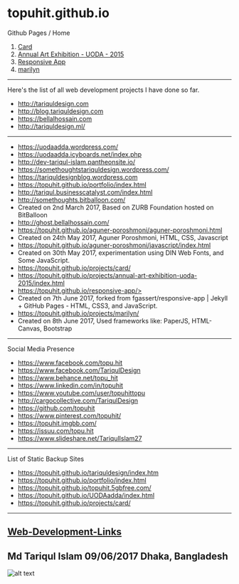 # topuhit.github.io
Github Pages / Home

1. [Card](https://topuhit.github.io/projects/card/)
2. [Annual Art Exhibition - UODA - 2015 ](https://topuhit.github.io/projects/annual-art-exhibition-uoda-2015/index.html)
3. [Responsive App](https://topuhit.github.io/responsive-app/)
4. [marilyn ](https://topuhit.github.io/projects/marilyn/)

---
Here's the list of all web development projects I have done so far.

* <http://tariquldesign.com>
* <http://blog.tariquldesign.com>
* <https://bellalhossain.com>
* <http://tariquldesign.ml/>
---
* <https://uodaadda.wordpress.com/>
* <https://uodaadda.icyboards.net/index.php>
* <http://dev-tariqul-islam.pantheonsite.io/>
* <https://somethoughtstariquldesign.wordpress.com/>
* <https://tariquldesignblog.wordpress.com>
* <https://topuhit.github.io/portfolio/index.html>
* <http://tariqul.businesscatalyst.com/index.html>
* <http://somethoughts.bitballoon.com/>
* Created on 2nd March 2017, Based on ZURB Foundation hosted on BitBalloon
* <http://ghost.bellalhossain.com/>
* <https://topuhit.github.io/aguner-poroshmoni/aguner-poroshmoni.html>
* Created on 24th May 2017, Aguner Poroshmoni, HTML, CSS, Javascript
* <https://topuhit.github.io/aguner-poroshmoni/javascript/index.html>
* Created on 30th May 2017, experimentation using DIN Web Fonts, and Some JavaScript.
* <https://topuhit.github.io/projects/card/>
* <https://topuhit.github.io/projects/annual-art-exhibition-uoda-2015/index.html>
* https://topuhit.github.io/responsive-app/>
* Created on 7th June 2017, forked from fgassert/responsive-app | Jekyll + GitHub Pages - HTML, CSS3, and JavaScript.
* <https://topuhit.github.io/projects/marilyn/>
* Created on 8th June 2017, Used frameworks like: PaperJS, HTML-Canvas, Bootstrap
---
Social Media Presence

* <https://www.facebook.com/topu.hit>
* <https://www.facebook.com/TariqulDesign>
* <https://www.behance.net/topu_hit>
* <https://www.linkedin.com/in/topuhit>
* <https://www.youtube.com/user/topuhittopu>
* <http://cargocollective.com/TariqulDesign>
* <https://github.com/topuhit>
* <https://www.pinterest.com/topuhit/>
* <https://topuhit.imgbb.com/>
* <https://issuu.com/topu.hit>
* <https://www.slideshare.net/TariqulIslam27>

---
List of Static Backup Sites

* <https://topuhit.github.io/tariquldesign/index.htm>
* <https://topuhit.github.io/portfolio/index.html>
* <https://topuhit.github.io/topuhit.5gbfree.com/>
* <https://topuhit.github.io/UODAadda/index.html>
* <https://topuhit.github.io/projects/card/>

---

[Web-Development-Links ](http://tariquldesign.com/Web-Development-Links)
---
Md Tariqul Islam
09/06/2017
Dhaka, Bangladesh
---
![alt text](https://media.cargocollective.com/1/22/725716/headerimg/th_TA1.png "TariqulDesign")


